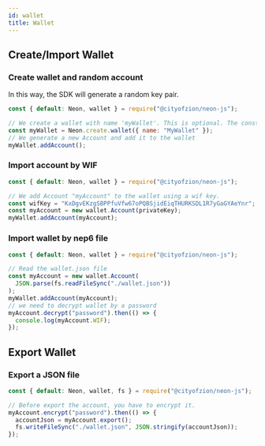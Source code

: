 ```yaml
---
id: wallet
title: Wallet
---
```


## Create/Import Wallet

### Create wallet and random account

In this way, the SDK will generate a random key pair.

```javascript
const { default: Neon, wallet } = require("@cityofzion/neon-js");

// We create a wallet with name 'myWallet'. This is optional. The constructor is fine with no arguments.
const myWallet = Neon.create.wallet({ name: "MyWallet" });
// We generate a new Account and add it to the wallet
myWallet.addAccount();
```

### Import account by WIF

```javascript
const { default: Neon, wallet } = require("@cityofzion/neon-js");

// We add Account "myAccount" to the wallet using a wif key.
const wifKey = "KxDgvEKzgSBPPfuVfw67oPQBSjidEiqTHURKSDL1R7yGaGYAeYnr";
const myAccount = new wallet.Account(privateKey);
myWallet.addAccount(myAccount);
```



### Import wallet by nep6 file

```javascript
const { default: Neon, wallet } = require("@cityofzion/neon-js");

// Read the wallet.json file
const myAccount = new wallet.Account(
  JSON.parse(fs.readFileSync("./wallet.json"))
);
myWallet.addAccount(myAccount);
// we need to decrypt wallet by a password
myAccount.decrypt("password").then(() => {
  console.log(myAccount.WIF);
});
```



## Export Wallet

### Export a JSON file

```javascript
const { default: Neon, wallet, fs } = require("@cityofzion/neon-js");

// Before export the account, you have to encrypt it.
myAccount.encrypt("password").then(() => {
  accountJson = myAccount.export();
  fs.writeFileSync("./wallet.json", JSON.stringify(accountJson));
});
```
